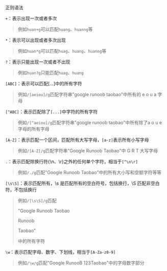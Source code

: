 正则语法

 `+`：表示出现一次或者多次

> 例如`huan+g`可以匹配`huang`、`huanng`等

`*`：表示可以出现或者多次出现

> 例如`huan*g`可以匹配`huag`、`huang`、`huanng`等

`?`：表示只能出现一次或者不出现

> 例如`huan?g`只能匹配`huag`、`huang`

`[ABC]`：表示可以匹配[...]中的所有字符

> 例如`/[aeiou]/g`匹配字符串"google runoob taobao"中所有的 e o u a 字母

`[^ABC]`：表示匹配除了`[...]`中字符的所有字符

> 例如`/[^aeiou]/g`匹配字符串"google runoob taobao"中所有除了a o u e 字母的所有字母

`[A-Z]`：表示匹配一个区间，匹配所有大写字母，`[a-z]`表示所有小写字母

> 例如`/[A-Z]/g`匹配字符串"Google Runoob Taobao"中 G R T 大写字母

`.`：表示匹配除换行符{\n、\r}之外的任何单个字符，相当于`[^\n\r]`

> 例如`/./g`匹配"Google Runoob Taobao"中的所有大小写和空额字符等等

`[\s\S]`：表示匹配所有，\s 是匹配所有的空白符号，包括换行，\S 匹配非空白符，不包括换行

> 例如`/[\s\S]/g`匹配
>
> "Google Runoob Taobao
>
> Runoob
>
> Taobao"
>
> 中的所有字符

`\w`：表示匹配字母、数字、下划线，相当于`[A-Za-z0-9]`

> 例如`/\w/g`匹配"Google RunooB 123Taobao"中的字母数字部分